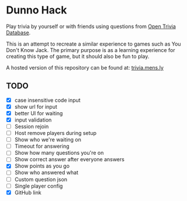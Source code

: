 # Dunno Hack

Play trivia by yourself or with friends using questions from [Open Trivia Database](https://opentdb.com).

This is an attempt to recreate a similar experience to games such as You Don't Know Jack.
The primary purpose is as a learning experience for creating this type of game, but it
should also be fun to play.

A hosted version of this repository can be found at: [trivia.mens.ly](https://trivia.mens.ly)

## TODO
* [x] case insensitive code input
* [x] show url for input
* [x] better UI for waiting
* [x] input validation
* [ ] Session rejoin
* [ ] Host remove players during setup
* [ ] Show who we're waiting on
* [ ] Timeout for answering
* [ ] Show how many questions you're on
* [ ] Show correct answer after everyone answers
* [x] Show points as you go
* [ ] Show who answered what
* [ ] Custom question json
* [ ] Single player config
* [x] GitHub link
